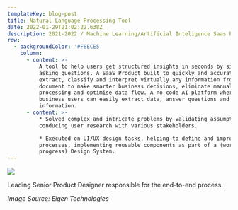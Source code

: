 ```yaml
---
templateKey: blog-post
title: Natural Language Processing Tool
date: 2022-01-29T21:02:22.638Z
description: 2021-2022 / Machine Learning/Artificial Inteligence Saas Platform (BSB)
row:
  - backgroundColor: '#F8ECE5'
    column:
      - content: >-
          A tool to help users get structured insights in seconds by simply
          asking questions. A SaaS Product built to quickly and accurately
          extract, classify and interpret virtually any information from any
          document to make smarter business decisions, eliminate manual
          processing and optimise data flow. A no-code AI platform where
          business users can easily extract data, answer questions and retrieve
          information.
      - content: >-
          * Solved complex and intricate problems by validating assumptions and
          conducing user research with various stakeholders.

          * Executed on UI/UX design tasks, helping to define and improve
          processes, implementing reusable components as part of a (work in
          progress) Design System.
---
```

![](/img/screenshot-2022-01-29-at-21.09.35.png)

Leading Senior Product Designer responsible for the end-to-end process.

_Image Source: Eigen Technologies_
